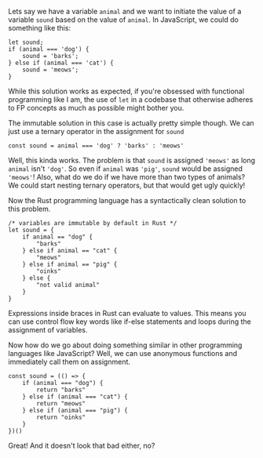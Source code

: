 <!-- title: Rust Style Expressions in Other Programming Languages -->
<!-- author: Nimai Patel -->

Lets say we have a variable `animal` and we want to initiate the value of a
variable `sound` based on the value of `animal`. In JavaScript, we could do
something like this:

```
let sound;
if (animal === 'dog') {
    sound = 'barks';
} else if (animal === 'cat') {
    sound = 'meows';
}
```

While this solution works as expected, if you're obsessed with functional
programming like I am, the use of `let` in a codebase that otherwise adheres to
FP concepts as much as possible might bother you.

The immutable solution in this case is actually pretty simple though. We can
just use a ternary operator in the assignment for `sound`

```
const sound = animal === 'dog' ? 'barks' : 'meows'
```

Well, this kinda works. The problem is that `sound` is assigned `'meows'` as long
`animal` isn't `'dog'`. So even if `animal` was `'pig'`, `sound` would be assigned
`'meows'`! Also, what do we do if we have more than two types of animals? We
could start nesting ternary operators, but that would get ugly quickly!

Now the Rust programming language has a syntactically clean solution to this
problem.

```
/* variables are immutable by default in Rust */
let sound = {
    if animal == "dog" {
        "barks"
    } else if animal == "cat" {
        "meows"
    } else if animal == "pig" {
        "oinks"
    } else {
        "not valid animal"
    }
}
```

Expressions inside braces in Rust can evaluate to values. This means you can
use control flow key words like if-else statements and loops during the
assignment of variables.

Now how do we go about doing something similar in other programming languages
like JavaScript? Well, we can use anonymous functions and immediately call
them on assignment.

```
const sound = (() => {
    if (animal === "dog") {
        return "barks"
    } else if (animal === "cat") {
        return "meows"
    } else if (animal === "pig") {
        return "oinks"
    }
})()
```

Great! And it doesn't look that bad either, no?
